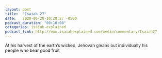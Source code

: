 ```yaml
---
layout: post
title:  "Isaiah 27"
date:   2020-06-28-10:20:27 -0500
podcast_duration: "00:10:08"
categories: isaiah-explained
podcast_link: http://www.isaiahexplained.com/media/commentary/Isaiah27.mp3
---
```

At his harvest of the earth’s wicked, Jehovah gleans out individually his people who bear good fruit
